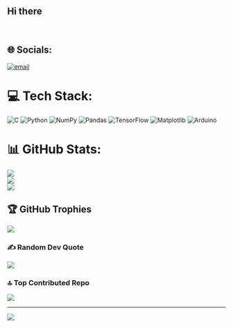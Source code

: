 ## Hi there

<br/>

## 🌐 Socials:
[![email](https://img.shields.io/badge/Email-D14836?logo=gmail&logoColor=white)](mailto:achrafpy@gmail.com) 

# 💻 Tech Stack:
![C](https://img.shields.io/badge/c-%2300599C.svg?style=for-the-badge&logo=c&logoColor=white) ![Python](https://img.shields.io/badge/python-3670A0?style=for-the-badge&logo=python&logoColor=ffdd54) ![NumPy](https://img.shields.io/badge/numpy-%23013243.svg?style=for-the-badge&logo=numpy&logoColor=white) ![Pandas](https://img.shields.io/badge/pandas-%23150458.svg?style=for-the-badge&logo=pandas&logoColor=white) ![TensorFlow](https://img.shields.io/badge/TensorFlow-%23FF6F00.svg?style=for-the-badge&logo=TensorFlow&logoColor=white) ![Matplotlib](https://img.shields.io/badge/Matplotlib-%23ffffff.svg?style=for-the-badge&logo=Matplotlib&logoColor=black) ![Arduino](https://img.shields.io/badge/-Arduino-00979D?style=for-the-badge&logo=Arduino&logoColor=white)
# 📊 GitHub Stats:
![](https://github-readme-stats.vercel.app/api?username=AchrafMaz&theme=dark&hide_border=false&include_all_commits=false&count_private=false)<br/>
![](https://nirzak-streak-stats.vercel.app/?user=AchrafMaz&theme=dark&hide_border=false)<br/>
![](https://github-readme-stats.vercel.app/api/top-langs/?username=AchrafMaz&theme=dark&hide_border=false&include_all_commits=false&count_private=false&layout=compact)

## 🏆 GitHub Trophies
![](https://github-profile-trophy.vercel.app/?username=AchrafMaz&theme=radical&no-frame=false&no-bg=true&margin-w=4)

### ✍️ Random Dev Quote
![](https://quotes-github-readme.vercel.app/api?type=horizontal&theme=radical)

### 🔝 Top Contributed Repo
![](https://github-contributor-stats.vercel.app/api?username=AchrafMaz&limit=5&theme=dark&combine_all_yearly_contributions=true)

---
[![](https://visitcount.itsvg.in/api?id=AchrafMaz&icon=0&color=0)](https://visitcount.itsvg.in)

<!-- Proudly created with GPRM ( https://gprm.itsvg.in ) -->
